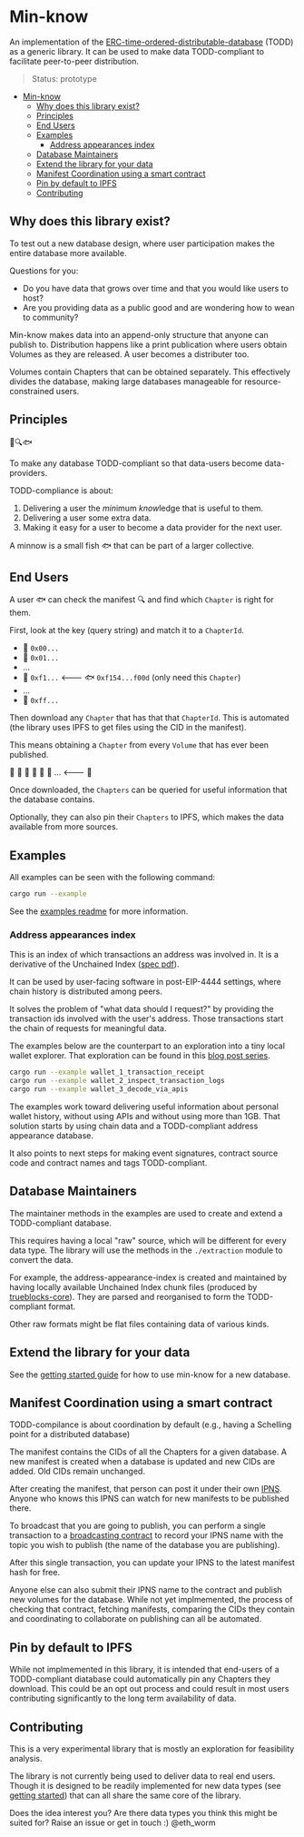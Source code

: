# Min-know

An implementation of the
[ERC-time-ordered-distributable-database](https://github.com/perama-v/TODD) (TODD)
as a generic library. It can be used to make data TODD-compliant to facilitate
peer-to-peer distribution.

> Status: prototype

- [Min-know](#min-know)
  - [Why does this library exist?](#why-does-this-library-exist)
  - [Principles](#principles)
  - [End Users](#end-users)
  - [Examples](#examples)
    - [Address appearances index](#address-appearances-index)
  - [Database Maintainers](#database-maintainers)
  - [Extend the library for your data](#extend-the-library-for-your-data)
  - [Manifest Coordination using a smart contract](#manifest-coordination-using-a-smart-contract)
  - [Pin by default to IPFS](#pin-by-default-to-ipfs)
  - [Contributing](#contributing)

## Why does this library exist?

To test out a new database design, where user participation makes the entire database
more available.

Questions for you:
- Do you have data that grows over time and that you would like users
to host?
- Are you providing data as a public good and are wondering how to wean to community?

Min-know makes data into an append-only structure that anyone can publish to.
Distribution happens like a print publication where users obtain Volumes as they
are released. A user becomes a distributer too.

Volumes contain Chapters that can be obtained separately.
This effectively divides the database, making large databases manageable for
resource-constrained users.

## Principles

&#x1F4D8;&#x1F50D;&#x1F41F;

To make any database TODD-compliant so that data-users become data-providers.

TODD-compliance is about:
1. Delivering a user the *min*imum *know*ledge that is useful to them.
2. Delivering a user some extra data.
3. Making it easy for a user to become a data provider for the next user.

A minnow is a small fish &#x1F41F; that can be part of a larger collective.


## End Users

A user &#x1F41F; can check the manifest &#x1F50D; and find which `Chapter` is right for
them.

First, look at the key (query string) and match it to a `ChapterId`.

- &#x1F4D5; `0x00...`
- &#x1F4D7; `0x01...`
- ...
- &#x1F4D8; `0xf1...` <--- &#x1F41F; `0xf154...f00d` (only need this `Chapter`)
- ...
- &#x1F4D9; `0xff...`

Then download any `Chapter` that has that that `ChapterId`. This
is automated (the library uses IPFS to get files using the CID in the manifest).

This means obtaining a `Chapter` from every `Volume` that has ever been published.

&#x1F4D8; &#x1F4D8; &#x1F4D8; &#x1F4D8; &#x1F4D8; &#x1F4D8; ... <--- &#x1F4D8;

Once downloaded, the `Chapters` can be queried for useful information that
the database contains.

Optionally, they can also pin their `Chapters` to IPFS, which makes the data
available from more sources.


## Examples

All examples can be seen with the following command:

```sh
cargo run --example
```

See the [examples readme](./examples/README) for more information.

### Address appearances index

This is an index of which transactions an address was involved in.
It is a derivative of the Unchained Index
([spec pdf](https://trueblocks.io/papers/2022/file-format-spec-v0.40.0-beta.pdf)).

It can be used by user-facing software in post-EIP-4444 settings,
where chain history is distributed among peers.

It solves the problem of "what data should I request?" by
providing the transaction ids involved with the user's address.
Those transactions start the chain of requests for meaningful data.

The examples below are the counterpart to an exploration into
a tiny local wallet explorer. That exploration can be found in
this [blog post series](https://perama-v.github.io/ethereum/protocol/poking).

```sh
cargo run --example wallet_1_transaction_receipt
cargo run --example wallet_2_inspect_transaction_logs
cargo run --example wallet_3_decode_via_apis
```
The examples work toward delivering useful information about personal wallet
history, without using APIs and without using more than 1GB. That solution
starts by using chain data and a TODD-compliant address appearance database.

It also points to next steps for making event signatures, contract source code and
contract names and tags TODD-compliant.

## Database Maintainers

The maintainer methods in the examples are used to create and extend a
TODD-compliant database.

This requires having a local "raw" source, which will be different for every
data type. The library will use the methods in the `./extraction` module
to convert the data.

For example, the address-appearance-index is created and maintained by
having locally available Unchained Index chunk files (produced by
[trueblocks-core](https://github.com/TrueBlocks/trueblocks-core)).
They are parsed and reorganised to form the TODD-compliant format.

Other raw formats might be flat files containing data of various kinds.

## Extend the library for your data

See the [getting started guide](./GETTING_STARTED.md) for how to use min-know for
a new database.

## Manifest Coordination using a smart contract

TODD-compilance is about coordination by default (e.g., having a Schelling point for
a distributed database)

The manifest contains the CIDs of all the Chapters for a given database. A new
manifest is created when a database is updated and new CIDs are added. Old CIDs
remain unchanged.

After creating the manifest, that person can post it under their own
[IPNS](https://docs.ipfs.tech/concepts/ipns/#how-ipns-works). Anyone
who knows this IPNS can watch for new manifests to be published there.

To broadcast that you are going to publish, you can perform a single transaction
to a [broadcasting contract](https://github.com/perama-v/GAMB) to record your
IPNS name with the topic you wish to publish (the name of the database you are
publishing).

After this single transaction, you can update your IPNS to the latest manifest
hash for free.

Anyone else can also submit their IPNS name to the contract and publish new
volumes for the database. While not yet implmemented, the process of
checking that contract, fetching manifests, comparing the CIDs they contain
and coordinating to collaborate on publishing can all be automated.

## Pin by default to IPFS

While not implmemented in this library, it is intended that end-users of a TODD-compliant
diatabase could automatically pin any Chapters they download. This could be an
opt out process and could result in most users contributing significantly to the
long term availability of data.

## Contributing

This is a very experimental library that is mostly an exploration for
feasibility analysis.

The library is not currently being used to deliver data to real end users.
Though it is designed to be readily implemented for new data types
(see [getting started](./GETTING_STARTED.md)) that can all share the
same core of the library.

Does the idea interest you? Are there data types you think this might be
suited for? Raise an issue or get in touch :) @eth_worm
